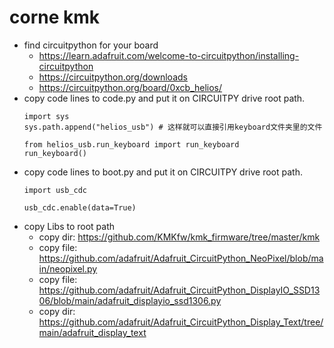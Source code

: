 # corne kmk
* find circuitpython for your board
  * https://learn.adafruit.com/welcome-to-circuitpython/installing-circuitpython
  * https://circuitpython.org/downloads
  * https://circuitpython.org/board/0xcb_helios/
* copy code lines to code.py and put it on CIRCUITPY drive root path.
  ```
  import sys
  sys.path.append("helios_usb") # 这样就可以直接引用keyboard文件夹里的文件

  from helios_usb.run_keyboard import run_keyboard
  run_keyboard()
  ```
* copy code lines to boot.py and put it on CIRCUITPY drive root path.
  ```
  import usb_cdc

  usb_cdc.enable(data=True)
  ```
* copy Libs to root path
  * copy dir: https://github.com/KMKfw/kmk_firmware/tree/master/kmk
  * copy file: https://github.com/adafruit/Adafruit_CircuitPython_NeoPixel/blob/main/neopixel.py
  * copy file: https://github.com/adafruit/Adafruit_CircuitPython_DisplayIO_SSD1306/blob/main/adafruit_displayio_ssd1306.py
  * copy dir: https://github.com/adafruit/Adafruit_CircuitPython_Display_Text/tree/main/adafruit_display_text

